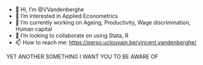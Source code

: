 - 👋 Hi, I’m @VVandenberghe
- 👀 I’m interested in Applied Econometrics 
- 🌱 I’m currently working on Ageing, Productivity, Wage discrimination, Human capital
- 💞️ I’m looking to collaborate on using Stata, R
- 📫 How to reach me: https://perso.uclouvain.be/vincent.vandenberghe/

<!---
VVandenberghe/VVandenberghe is a ✨ special ✨ repository because its `README.md` (this file) appears on your GitHub profile.
You can click the Preview link to take a look at your changes.
--->
YET ANOTHER SOMETHING I WANT YOU TO BE AWARE OF
